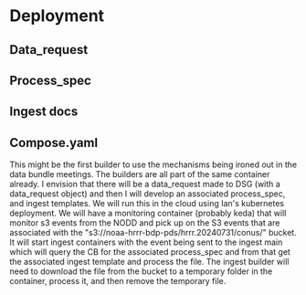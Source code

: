 # Deployment

## Data_request

## Process_spec

## Ingest docs

## Compose.yaml

This might be the first builder to use the mechanisms being ironed out in the data bundle meetings.
The builders are all part of the same container already.
I envision that there will be a data_request made to DSG (with a data_request object)
and then I will develop an associated process_spec, and ingest templates. We will run this in the cloud using Ian's kubernetes deployment.
We will have a monitoring container (probably keda) that will monitor s3 events from the NODD and pick up on the S3 events
that are associated with the "s3://noaa-hrrr-bdp-pds/hrrr.20240731/conus/" bucket.
It will start ingest containers with the event being sent to the ingest main which will query the CB
for the associated process_spec and from that get the associated ingest template and process the file.
The ingest builder will need to download the file from the bucket to a temporary folder in the container,
process it, and then remove the temporary file.

